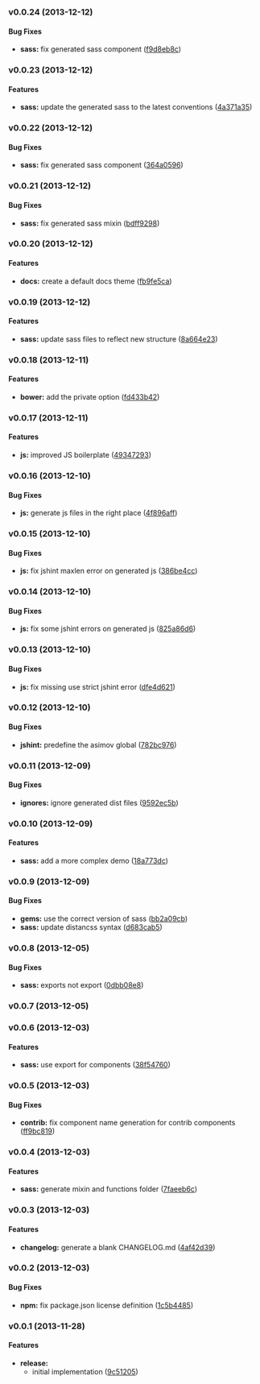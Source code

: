 <a name="v0.0.24"></a>
### v0.0.24 (2013-12-12)


#### Bug Fixes

* **sass:** fix generated sass component ([f9d8eb8c](http://github.com/0.0.23/commit/f9d8eb8ca9a0b9c82c47ee3eabdbca272f6ad074))

<a name="v0.0.23"></a>
### v0.0.23 (2013-12-12)


#### Features

* **sass:** update the generated sass to the latest conventions ([4a371a35](http://github.com/0.0.22/commit/4a371a35af8ed9c74f2c4798ef03eb97d056108f))

<a name="v0.0.22"></a>
### v0.0.22 (2013-12-12)


#### Bug Fixes

* **sass:** fix generated sass component ([364a0596](http://github.com/0.0.21/commit/364a05967dfc018c74ceab920bc07a8d35d4a620))

<a name="v0.0.21"></a>
### v0.0.21 (2013-12-12)


#### Bug Fixes

* **sass:** fix generated sass mixin ([bdff9298](http://github.com/0.0.20/commit/bdff92985b97d21c54b3a96c686b80929cd0e055))

<a name="v0.0.20"></a>
### v0.0.20 (2013-12-12)


#### Features

* **docs:** create a default docs theme ([fb9fe5ca](http://github.com/0.0.19/commit/fb9fe5cab268907902c106a5d35bd265375a204f))

<a name="v0.0.19"></a>
### v0.0.19 (2013-12-12)


#### Features

* **sass:** update sass files to reflect new structure ([8a664e23](http://github.com/0.0.18/commit/8a664e2366b270bbc388a094578cbeaa913fe3a1))

<a name="v0.0.18"></a>
### v0.0.18 (2013-12-11)


#### Features

* **bower:** add the private option ([fd433b42](http://github.com/0.0.17/commit/fd433b424d27034c29a2206bbe6b2dd03db5f6ef))

<a name="v0.0.17"></a>
### v0.0.17 (2013-12-11)


#### Features

* **js:** improved JS boilerplate ([49347293](http://github.com/0.0.16/commit/49347293d737b6e684188ec4df69d970c5a95628))

<a name="v0.0.16"></a>
### v0.0.16 (2013-12-10)


#### Bug Fixes

* **js:** generate js files in the right place ([4f896aff](http://github.com/0.0.15/commit/4f896affdfb0034c081b07814ed8e00251d005ab))

<a name="v0.0.15"></a>
### v0.0.15 (2013-12-10)


#### Bug Fixes

* **js:** fix jshint maxlen error on generated js ([386be4cc](http://github.com/0.0.14/commit/386be4cc4d72b2eb937858c43344c34c6025d5fb))

<a name="v0.0.14"></a>
### v0.0.14 (2013-12-10)


#### Bug Fixes

* **js:** fix some jshint errors on generated js ([825a86d6](http://github.com/0.0.13/commit/825a86d6c5f882d0d0de8886184e48a9b895996d))

<a name="v0.0.13"></a>
### v0.0.13 (2013-12-10)


#### Bug Fixes

* **js:** fix missing use strict jshint error ([dfe4d621](http://github.com/0.0.12/commit/dfe4d62117bfb7203de2e416a50855515379fc0e))

<a name="v0.0.12"></a>
### v0.0.12 (2013-12-10)


#### Bug Fixes

* **jshint:** predefine the asimov global ([782bc976](http://github.com/0.0.11/commit/782bc97614782b208c4bd9ee211865c968dc7d20))

<a name="v0.0.11"></a>
### v0.0.11 (2013-12-09)


#### Bug Fixes

* **ignores:** ignore generated dist files ([9592ec5b](http://github.com/0.0.10/commit/9592ec5bf01b3b9c676c21e6f552c11eb1734549))

<a name="v0.0.10"></a>
### v0.0.10 (2013-12-09)


#### Features

* **sass:** add a more complex demo ([18a773dc](http://github.com/0.0.9/commit/18a773dcf2ad3d2bc7c5598e9efc1466f3eafb62))

<a name="v0.0.9"></a>
### v0.0.9 (2013-12-09)


#### Bug Fixes

* **gems:** use the correct version of sass ([bb2a09cb](http://github.com/0.0.8/commit/bb2a09cb7d489f68d7b04e3cc85895da860e970a))
* **sass:** update distancss syntax ([d683cab5](http://github.com/0.0.8/commit/d683cab5bdd79cfe75abdc70b9d6bbcf3db0abed))

<a name="v0.0.8"></a>
### v0.0.8 (2013-12-05)


#### Bug Fixes

* **sass:** exports not export ([0dbb08e8](http://github.com/0.0.7/commit/0dbb08e887ca003765845915ab0c4ef20d526303))

<a name="v0.0.7"></a>
### v0.0.7 (2013-12-05)

<a name="v0.0.6"></a>
### v0.0.6 (2013-12-03)


#### Features

* **sass:** use export for components ([38f54760](http://github.com/0.0.5/commit/38f54760f7bdd283f9e9210fbc309d675d9e1404))

<a name="v0.0.5"></a>
### v0.0.5 (2013-12-03)


#### Bug Fixes

* **contrib:** fix component name generation for contrib components ([ff9bc819](http://github.com/0.0.4/commit/ff9bc8199eb61ee8f0fbaa6230f422146e697f7e))

<a name="v0.0.4"></a>
### v0.0.4 (2013-12-03)


#### Features

* **sass:** generate mixin and functions folder ([7faeeb6c](http://github.com/0.0.3/commit/7faeeb6c7f4b0fe79ee866f8ccc06c46d2dae5be))

<a name="v0.0.3"></a>
### v0.0.3 (2013-12-03)


#### Features

* **changelog:** generate a blank CHANGELOG.md ([4af42d39](http://github.com/0.0.2/commit/4af42d39889248b8851b01b180c072604152c001))

<a name="v0.0.2"></a>
### v0.0.2 (2013-12-03)


#### Bug Fixes

* **npm:** fix package.json license definition ([1c5b4485](http://github.com/0.0.1/commit/1c5b448510ad6c0d31a9b88bc77153b7d7b928ad))

<a name="v0.0.1"></a>
### v0.0.1 (2013-11-28)


#### Features

* **release:**
  * initial implementation ([9c51205](http://github.com/asimov/generator-asimov-component/commit/9c51205cb3e3bfbf3a0bcc8edae5f021d24423be))
